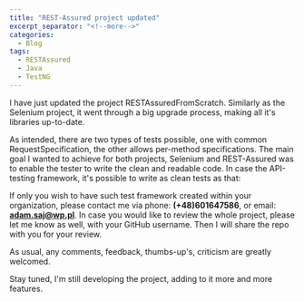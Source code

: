 ```yaml
---
title: "REST-Assured project updated"
excerpt_separator: "<!--more-->"
categories:
  - Blog
tags:
  - RESTAssured
  - Java
  - TestNG
---
```


I have just updated the project RESTAssuredFromScratch. Similarly as the Selenium project, it went through a big upgrade process, 
making all it's libraries up-to-date. 
<!--more-->
As intended, there are two types of tests possible, one with common RequestSpecification, the other allows per-method specifications.
The main goal I wanted to achieve for both projects, Selenium and REST-Assured was to enable the tester to write the clean and readable code.
In case the API-testing framework, it's possible to write as clean tests as that:
<script src="https://gist.github.com/AdamSajewicz/6adfb9762e69f3690d680a96a30c9c44.js"></script>

<!--more-->

If only you wish to have such test framework created within your organization, please contact me via phone: **(+48)601647586**,
or email: **adam.saj@wp.pl**. 
In case you would like to review the whole project, please let me know as well, with your GitHub username. 
Then I will share the repo with you for your review. 

<!--more-->

As usual, any comments, feedback, thumbs-up's, criticism are greatly welcomed.
<!--more-->
Stay tuned, I'm still developing the project, adding to it more and more features.
